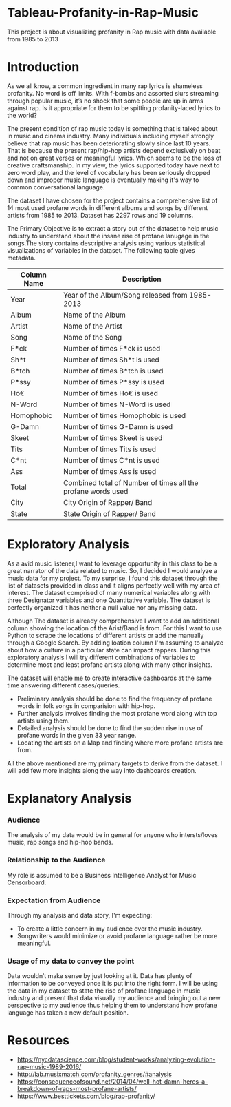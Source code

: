 # Tableau-Profanity-in-Rap-Music
This project is about visualizing profanity in Rap music with data available from 1985 to 2013

# Introduction
As we all know, a common ingredient in many rap lyrics is shameless profanity. No word is off limits. With f-bombs and assorted slurs streaming through popular music, it’s no shock that some people are up in arms against rap. Is it appropriate for them to be spitting profanity-laced lyrics to the world? 

The present condition of rap music today is something that is talked about in music and cinema industry. Many individuals including myself strongly believe that rap music has been deteriorating slowly since last 10 years. That is because the present rap/hip-hop artists depend exclusively on beat and not on great verses or meaningful lyrics. Which seems to be the loss of creative craftsmanship. In my view, the lyrics supported today have next to zero word play, and the level of vocabulary has been seriously dropped down and improper music language is eventually making it's way to common conversational language.

The dataset I have chosen for the project contains a comprehensive list of 14 most used profane words in different albums and songs by different artists from 1985 to 2013. Dataset has 2297 rows and 19 columns.

The Primary Objective is to extract a story out of the dataset to help music industry to understand about the insane rise of profane lanugage in the songs.The story contains descriptive analysis using various statistical visualizations of variables in the dataset. The following table gives metadata.

| __Column Name__  | __Description__ |
| ------------- | ------------- |
| Year  | Year of the Album/Song released from 1985-2013|
| Album  | Name of the Album  |
| Artist  | Name of the Artist  |
| Song  | Name of the Song  |
| F\*ck  | Number of times F\*ck is used |
| Sh\*t  | Number of times Sh\*t is used|
| B\*tch  | Number of times B\*tch is used |
| P\*ssy  | Number of times P\*ssy is used|
| Ho€  | Number of times Ho€ is used |
| N-Word  | Number of times N-Word is used|
| Homophobic | Number of times Homophobic is used |
| G-Damn  | Number of times G-Damn is used|
| Skeet  | Number of times Skeet is used |
| Tits  | Number of times Tits is used|
| C\*nt  | Number of times C\*nt is used |
| Ass  | Number of times Ass is used|
| Total  | Combined total of Number of times all the profane words used |
| City  | City Origin of Rapper/ Band |
| State  | State Origin of Rapper/ Band |

# Exploratory Analysis
As a avid music listener,I want to leverage opportunity in this class to be a great narrator of the data related to music. So, I decided I would analyze a music data for my project. To my surprise, I found this dataset through the list of datasets provided in class and it aligns perfectly well with my area of interest. The dataset comprised of many numerical variables along with three Designator variables and one Quantitative variable. The dataset is perfectly organized it has neither a null value nor any missing data. 

Although The dataset is already comprehensive I want to add an additional column showing the location of the Arist/Band is from. For this I want to use Python to scrape the locations of different artists or add the manually through a Google Search. By adding loation column I'm assuming to analyze about how a culture in a particular state can impact rappers. During this exploratory analysis I will try different combinations of variables to determine most and least profane artists along with many other insights.

The dataset will enable me to create interactive dashboards at the same time answering different cases/queries.
* Preliminary analysis should be done to find the frequency of profane words in folk songs in comparision with hip-hop.
* Further analysis involves finding the most profane word along with top artists using them.
* Detailed analysis should be done to find the sudden rise in use of profane words in the given 33 year range.
* Locating the artists on a Map and finding where more profane artists are from.

All the above mentioned are my primary targets to derive from the dataset. I will add few more insights along the way into dashboards creation.

# Explanatory Analysis
### Audience
The analysis of my data would be in general for anyone who intersts/loves music, rap songs and hip-hop bands.

### Relationship to the Audience
My role is assumed to be a Business Intelligence Analyst for Music Censorboard.

### Expectation from Audience
Through my analysis and data story, I'm expecting:
* To create a little concern in my audience over the music industry.
* Songwriters would minimize or avoid profane language rather be more meaningful. 

### Usage of my data to convey the point
Data wouldn’t make sense by just looking at it. Data has plenty of information to be conveyed once it is put into the right form.
I will be using the data in my dataset to state the rise of profane language in music industry and present that data visually my audience and bringing out a new perspective to my audience thus helping them to understand how profane language has taken a new default position.

# Resources
* https://nycdatascience.com/blog/student-works/analyzing-evolution-rap-music-1989-2016/
* http://lab.musixmatch.com/profanity_genres/#analysis
* https://consequenceofsound.net/2014/04/well-hot-damn-heres-a-breakdown-of-raps-most-profane-artists/
* https://www.besttickets.com/blog/rap-profanity/

